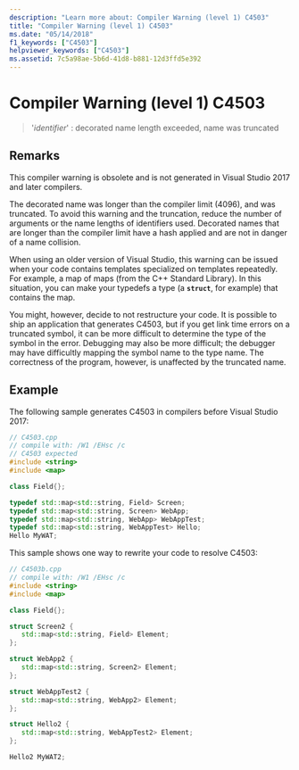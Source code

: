 ```yaml
---
description: "Learn more about: Compiler Warning (level 1) C4503"
title: "Compiler Warning (level 1) C4503"
ms.date: "05/14/2018"
f1_keywords: ["C4503"]
helpviewer_keywords: ["C4503"]
ms.assetid: 7c5a98ae-5b6d-41d8-b881-12d3ffd5e392
---
```

# Compiler Warning (level 1) C4503

> '*identifier*' : decorated name length exceeded, name was truncated

## Remarks

This compiler warning is obsolete and is not generated in Visual Studio 2017 and later compilers.

The decorated name was longer than the compiler limit (4096), and was truncated. To avoid this warning and the truncation, reduce the number of arguments or the name lengths of identifiers used. Decorated names that are longer than the compiler limit have a hash applied and are not in danger of a name collision.

When using an older version of Visual Studio, this warning can be issued when your code contains templates specialized on templates repeatedly. For example, a map of maps (from the C++ Standard Library). In this situation, you can make your typedefs a type (a **`struct`**, for example) that contains the map.

You might, however, decide to not restructure your code.  It is possible to ship an application that generates C4503, but if you get link time errors on a truncated symbol, it can be more difficult to determine the type of the symbol in the error. Debugging may also be more difficult; the debugger may have difficultly mapping the symbol name to the type name. The correctness of the program, however, is unaffected by the truncated name.

## Example

The following sample generates C4503 in compilers before Visual Studio 2017:

```cpp
// C4503.cpp
// compile with: /W1 /EHsc /c
// C4503 expected
#include <string>
#include <map>

class Field{};

typedef std::map<std::string, Field> Screen;
typedef std::map<std::string, Screen> WebApp;
typedef std::map<std::string, WebApp> WebAppTest;
typedef std::map<std::string, WebAppTest> Hello;
Hello MyWAT;
```

This sample shows one way to rewrite your code to resolve C4503:

```cpp
// C4503b.cpp
// compile with: /W1 /EHsc /c
#include <string>
#include <map>

class Field{};

struct Screen2 {
   std::map<std::string, Field> Element;
};

struct WebApp2 {
   std::map<std::string, Screen2> Element;
};

struct WebAppTest2 {
   std::map<std::string, WebApp2> Element;
};

struct Hello2 {
   std::map<std::string, WebAppTest2> Element;
};

Hello2 MyWAT2;
```
